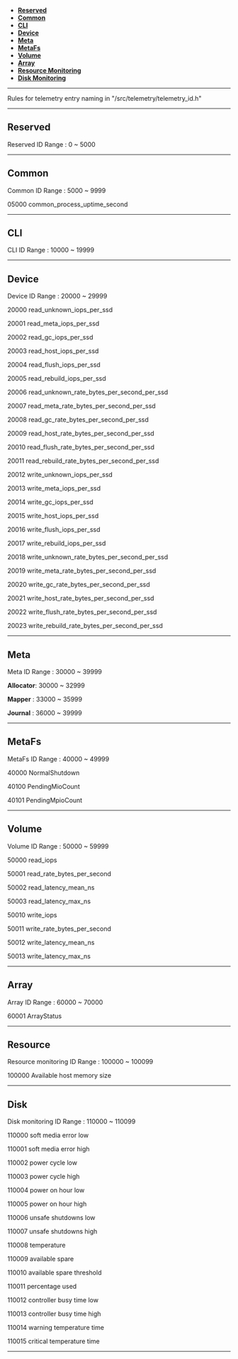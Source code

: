 - [**Reserved**](#reserved)
- [**Common**](#common)
- [**CLI**](#cli)
- [**Device**](#device)
- [**Meta**](#meta)
- [**MetaFs**](#metafs)
- [**Volume**](#volume)
- [**Array**](#array)
- [**Resource Monitoring**](#resource)
- [**Disk Monitoring**](#disk)

---
Rules for telemetry entry naming in "/src/telemetry/telemetry_id.h"

---
## **Reserved**
Reserved ID Range : 0 ~ 5000

---
## **Common**
Common ID Range : 5000 ~ 9999

05000 common_process_uptime_second

---
## **CLI**
CLI ID Range : 10000 ~ 19999

---

## **Device**
Device ID Range : 20000 ~ 29999

20000 read_unknown_iops_per_ssd

20001 read_meta_iops_per_ssd

20002 read_gc_iops_per_ssd

20003 read_host_iops_per_ssd

20004 read_flush_iops_per_ssd

20005 read_rebuild_iops_per_ssd

20006 read_unknown_rate_bytes_per_second_per_ssd

20007 read_meta_rate_bytes_per_second_per_ssd

20008 read_gc_rate_bytes_per_second_per_ssd

20009 read_host_rate_bytes_per_second_per_ssd

20010 read_flush_rate_bytes_per_second_per_ssd

20011 read_rebuild_rate_bytes_per_second_per_ssd

20012 write_unknown_iops_per_ssd

20013 write_meta_iops_per_ssd

20014 write_gc_iops_per_ssd

20015 write_host_iops_per_ssd

20016 write_flush_iops_per_ssd

20017 write_rebuild_iops_per_ssd

20018 write_unknown_rate_bytes_per_second_per_ssd

20019 write_meta_rate_bytes_per_second_per_ssd

20020 write_gc_rate_bytes_per_second_per_ssd

20021 write_host_rate_bytes_per_second_per_ssd

20022 write_flush_rate_bytes_per_second_per_ssd

20023 write_rebuild_rate_bytes_per_second_per_ssd

---

## **Meta**
Meta ID Range : 30000 ~ 39999

**Allocator**: 30000 ~ 32999

**Mapper**   : 33000 ~ 35999

**Journal**  : 36000 ~ 39999

---

## **MetaFs**
MetaFs ID Range : 40000 ~ 49999

40000 NormalShutdown

40100 PendingMioCount

40101 PendingMpioCount

---

## **Volume**
Volume ID Range : 50000 ~ 59999

50000 read_iops

50001 read_rate_bytes_per_second

50002 read_latency_mean_ns

50003 read_latency_max_ns

50010 write_iops

50011 write_rate_bytes_per_second

50012 write_latency_mean_ns

50013 write_latency_max_ns

---

## **Array**
Array ID Range : 60000 ~ 70000

60001 ArrayStatus

---

## **Resource**
Resource monitoring ID Range : 100000 ~ 100099

100000 Available host memory size

---

## **Disk**
Disk monitoring ID Range : 110000 ~ 110099

110000 soft media error low

110001 soft media error high

110002 power cycle low

110003 power cycle high

110004 power on hour low

110005 power on hour high

110006 unsafe shutdowns low

110007 unsafe shutdowns high

110008 temperature

110009 available spare

110010 available spare threshold

110011 percentage used

110012 controller busy time low

110013 controller busy time high

110014 warning temperature time

110015 critical temperature time

---
